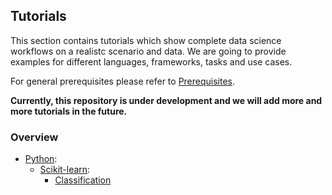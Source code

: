 ## Tutorials
This section contains tutorials which show complete data science workflows on a realistc scenario and data. We are going to provide examples for different languages, frameworks, tasks and use cases.

For general prerequisites please refer to [Prerequisites](../README.md).

**Currently, this repository is under development and we will add more and more tutorials in the future.**

### Overview

* [Python](python/README.md):
  * [Scikit-learn](python/scikit-learn/README.md):
    * [Classification](python/scikit-learn/classification.ipynb)
